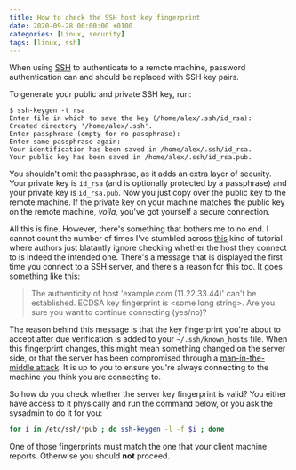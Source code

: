 ```yaml
---
title: How to check the SSH host key fingerprint
date: 2020-09-28 00:00:00 +0100
categories: [Linux, security]
tags: [linux, ssh]
---
```


When using [SSH][] to authenticate to a remote machine, password authentication can and should be replaced with SSH key pairs. 

To generate your public and private SSH key, run:

```
$ ssh-keygen -t rsa
Enter file in which to save the key (/home/alex/.ssh/id_rsa):
Created directory '/home/alex/.ssh'.
Enter passphrase (empty for no passphrase):
Enter same passphrase again:
Your identification has been saved in /home/alex/.ssh/id_rsa.
Your public key has been saved in /home/alex/.ssh/id_rsa.pub.
```

You shouldn't omit the passphrase, as it adds an extra layer of security. Your private key is `id_rsa` (and is optionally protected by a passphrase) and your private key is `id_rsa.pub`. Now you just copy over the public key to the remote machine. If the private key on your machine matches the public key on the remote machine, _voila_, you've got yourself a secure connection. 

All this is fine. However, there's something that bothers me to no end. I cannot count the number of times I've stumbled across [this][medium] kind of tutorial where authors just blatantly ignore checking whether the host they connect to is indeed the intended one. There's a message that is displayed the first time you connect to a SSH server, and there's a reason for this too. It goes something like this:

> The authenticity of host 'example.com (11.22.33.44)' can't be established. 
> ECDSA key fingerprint is \<some long string\>.
> Are you sure you want to continue connecting (yes/no)?

The reason behind this message is that the key fingerprint you're about to accept after due verification is added to your `~/.ssh/known_hosts` file. When this fingerprint changes, this might mean something changed on the server side, or that the server has been compromised through a [man-in-the-middle attack][mitm]. It is up to you to ensure you're always connecting to the machine you think you are connecting to.

So how do you check whether the server key fingerprint is valid? You either have access to it physically and run the command below, or you ask the sysadmin to do it for you:

```bash
for i in /etc/ssh/*pub ; do ssh-keygen -l -f $i ; done
```

One of those fingerprints must match the one that your client machine reports. Otherwise you should **not** proceed.

<!-- links -->
[SSH]: https://en.wikipedia.org/wiki/SSH_(Secure_Shell)
[medium]: https://medium.com/@jakewies/accessing-remote-machines-using-ssh-55a0fdf5e9d8
[mitm]: https://en.wikipedia.org/wiki/Man-in-the-middle_attack